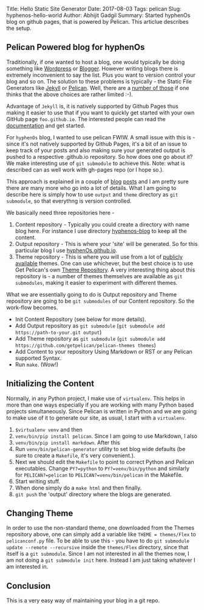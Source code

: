 Title: Hello Static Site Generator
Date: 2017-08-03
Tags: pelican
Slug: hyphenos-hello-world
Author: Abhijit Gadgil
Summary: Started hyphenOs blog on github pages, that is powered by Pelican. This articlue describes the setup.

## Pelican Powered blog for hyphenOs

Traditionally, if one wanted to host a blog, one would typically be doing something like [Wordpress](https://wordpress.com/) or [Blogger](https://wordpress.com/). However writing blogs there is extremely inconvenient to say the list. Plus you want to version control your blog and so on. The solution to these problems is typically - the Static File Generators like [Jekyll](http://jekyllrb.com/) or [Pelican](https://blog.getpelican.com/). Well, there are a [number of those](https://www.staticgen.com/) if one thinks that the above choices are rather limited :-).

Advantage of `Jekyll` is, it is natively supported by Github Pages thus making it easier to use that if you want to quickly get started with your own GitHub page `foo.github.io`. The interested people can read the [documentation](https://guides.github.com/features/pages/) and get started.

For `hyphenOs` blog, I wanted to use pelican FWIW. A small issue with this is - since it's not natively supported by Github Pages, it's a bit of an issue to keep track of your posts and also making sure your generated output is pushed to a respective <foo>.github.io repository. So how does one go about it? We make interesting use of `git submodule` to achieve this. Note: what is described can as well work with gh-pages repo (or I hope so.).

This approach is explained in a couple of [blog](http://railslide.io/pelican-github-pages.html) [posts](http://martinbrochhaus.com/pelican2.html) and I am pretty sure there are many more who go into a lot of details. What I am going to describe here is simply how to use `output` and `theme` directory as `git submodule`, so that everythng is version controlled.

We basically need three repositories here -

1. Content repository - Typically you could create a directory with name blog here. For instance I use directory [hyphenos-blog](https://github.com/hyphenOs/hyphenos-blog) to keep all the content.
2. Output repository - This is where your 'site' will be generated. So for this particular blog I use [hyphenOs.github.io](https://github.com/hyphenOs/hyphenOs.github.io).
3. Theme repository - This is where you will use from a lot of [publicly available](http://www.pelicanthemes.com/) themes. One can use whichever, but the best choice is to use Get Pelican's own [Theme Repository](https://github.com/getpelican/pelican-themes). A very interesting thing about this repository is - a number of themes themselves are available as `git submodules`, making it easier to experiment with different themes.

What we are essentially going to do is Output repository and Theme repository are going to be `git submodules` of our Content repository. So the work-flow becomes.

* Init Content Repository (see below for more details).
* Add Output repository as `git submodule` (`git submodule add https://path-to-your.git output`)
* Add Theme repository as `git submodule` (`git submodule add https://github.com/getpelican/pelican-themes themes`)
* Add Content to your repository Using Markdown or RST or any Pelican supported Syntax.
* Run `make`. (Wow!)

## Initializing the Content

Normally, in any Python project, I make use of `virtualenv`. This helps in more than one ways especially if you are working with many Python based projects simultaneously. Since Pelican is written in Python and we are going to make use of it to generate our site, as usual, I start with a `virtualenv`.

1. `$virtualenv venv` and then
2. `venv/bin/pip install pelican`. Since I am going to use Markdown, I also
3. `venv/bin/pip install markdown`. After this
4. Run `venv/bin/pelican-generator` utility to set blog wide defaults (be sure to create a `Makefile`, it's very convenient.).
5. Next we should edit the `Makefile` to point to correct Python and Pelican executables. Change `PY?=python` to `PY?=venv/bin/python` and similarly for `PELICAN?=pelican` to `PELICAN?=venv/bin/pelican` in the Makefile.
6. Start writing stuff.
7. When done simply do a `make html` and then finally.
8. `git push` the 'output' directory where the blogs are generated.

## Changing Theme

In order to use the non-standard theme, one downloaded from the Themes repository above, one can simply add a variable like `THEME = themes/Flex` to `pelicanconf.py` file. To be able to use this - you have to do `git submodule update --remote --recursive` inside the `themes/Flex` directory, since that itself is a `git submodule`. Since I am not interested in all the themes now, I am not doing a `git submodule init` here. Instead I am just taking whatever I am interested in.

## Conclusion

This is a very easy way of maintaining your blog in a git repo.
